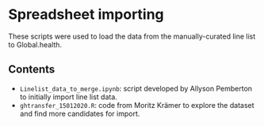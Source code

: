 # Spreadsheet importing

These scripts were used to load the data from the manually-curated line list to Global.health.

## Contents

 - `Linelist_data_to_merge.ipynb`: script developed by Allyson Pemberton to initially import line list data.
 - `ghtransfer_15012020.R`: code from Moritz Krämer to explore the dataset and find more candidates for import.
